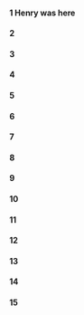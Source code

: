 #### 1 Henry was here
#### 2
#### 3 
#### 4
#### 5
#### 6
#### 7
#### 8
#### 9
#### 10
#### 11
#### 12
#### 13
#### 14
#### 15
